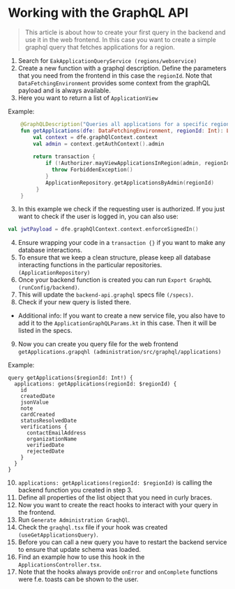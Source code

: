 # Working with the GraphQL API

> This article is about how to create your first query in the backend and use it in the web frontend.
> In this case you want to create a simple graphql query that fetches applications for a region.

1. Search for `EakApplicationQueryService (regions/webservice)`
2. Create a new function with a graphql description. Define the parameters that you need from the frontend in this case the `regionId`. Note that `DataFetchingEnvironment` provides some context from the graphQL payload and is always available.
3. Here you want to return a list of `ApplicationView`

Example:
```kotlin
    @GraphQLDescription("Queries all applications for a specific region")
    fun getApplications(dfe: DataFetchingEnvironment, regionId: Int): List<ApplicationView> {
        val context = dfe.graphQlContext.context
        val admin = context.getAuthContext().admin
    
        return transaction {
            if (!Authorizer.mayViewApplicationsInRegion(admin, regionId)) {
              throw ForbiddenException()
            }
            ApplicationRepository.getApplicationsByAdmin(regionId)
         }
    }

```
3. In this example we check if the requesting user is authorized. If you just want to check if the user is logged in, you can also use:
```kotlin
val jwtPayload = dfe.graphQlContext.context.enforceSignedIn()
```
4. Ensure wrapping your code in a `transaction {}` if you want to make any database interactions.
5. To ensure that we keep a clean structure, please keep all database interacting functions in the particular repositories. `(ApplicationRepository)`
6. Once your backend function is created you can run `Export GraphQL (runConfig/backend)`.
7. This will update the `backend-api.graphql` specs file `(/specs)`.
8. Check if your new query is listed there.
- Additional info: If you want to create a new service file, you also have to add it to the `ApplicationGraphQLParams.kt` in this case. Then it will be listed in the specs.
9. Now you can create you query file for the web frontend `getApplications.grapqhl (administration/src/graphql/applications)`

Example:
```
query getApplications($regionId: Int!) {
  applications: getApplications(regionId: $regionId) {
    id
    createdDate
    jsonValue
    note
    cardCreated
    statusResolvedDate
    verifications {
      contactEmailAddress
      organizationName
      verifiedDate
      rejectedDate
    }
  }
}
```
10. `applications: getApplications(regionId: $regionId)` is calling the backend function you created in step 3.
11. Define all properties of the list object that you need in curly braces.
12. Now you want to create the react hooks to interact with your query in the frontend.
13. Run `Generate Administration GraqhQl`.
14. Check the `graqhql.tsx` file if your hook was created `(useGetApplicationsQuery)`.
15. Before you can call a new query you have to restart the backend service to ensure that update schema was loaded.
16. Find an example how to use this hook in the `ApplicationsController.tsx`.
16. Note that the hooks always provide `onError` and `onComplete` functions were f.e. toasts can be shown to the user.
